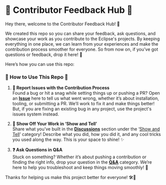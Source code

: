 # 🚀 Contributor Feedback Hub 🚀

Hey there, welcome to the Contributor Feedback Hub! 👋  

We created this repo so you can share your feedback, ask questions, and showcase your work as you contribute to the Eclipse's projects. By keeping everything in one place, we can learn from your experiences and make the contribution process smoother for everyone. So from now on, if you’ve got questions or feedback, drop it here! 🙌

Here’s how you can use this repo:

### 🌟 How to Use This Repo 🌟

1. **🐞 Report Issues with the Contribution Process**  
   Found a bug or hit a snag while setting things up or pushing a PR? Open an **[Issue](https://github.com/eclipse-ide/contributing/issues)** here to tell us what went wrong, whether it’s about installation, tooling, or submitting a PR. We’ll work to fix it and make things better! But, if you are fixing an existing bug in any project, use the project's issues system instead.

2. **🎉 Show Off Your Work in ‘Show and Tell’**  
   Share what you’ve built in the **[Discussions](https://github.com/eclipse-ide/contributing/discussions)** section under the ‘[Show and Tell](https://github.com/eclipse-ide/contributing/discussions/categories/show-and-tell)’ category! Describe what you did, how you did it, and any cool tricks you used along the way. This is your space to shine! ✨

3. **❓ Ask Questions in Q&A**  
   Stuck on something? Whether it’s about pushing a contribution or finding the right info, drop your question in the **[Q&A](https://github.com/eclipse-ide/contributing/discussions/categories/q-a)** category. We’re here to help you troubleshoot and keep things moving smoothly! 💪

Thanks for helping us make this project better for everyone! 🛠️💙 
